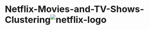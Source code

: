 # Netflix-Movies-and-TV-Shows-Clustering![netflix-logo](https://user-images.githubusercontent.com/97983738/221338818-21a45177-ba74-42af-a43f-040eae6bb5a9.gif)
